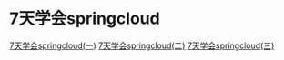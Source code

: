 # 7天学会springcloud


[7天学会springcloud(一)](http://www.huguiqi.com/2018/04/06/7%E5%A4%A9%E5%AD%A6%E4%BC%9A%E4%BD%BF%E7%94%A8springcloud/)
[7天学会springcloud(二)](http://www.huguiqi.com/2018/04/30/7%E5%A4%A9%E5%AD%A6%E4%BC%9A%E4%BD%BF%E7%94%A8springcloud-%E4%BA%8C/)
[7天学会springcloud(三)](http://www.huguiqi.com/2018/04/30/7%E5%A4%A9%E5%AD%A6%E4%BC%9A%E4%BD%BF%E7%94%A8springcloud-%E4%BA%8C/)
